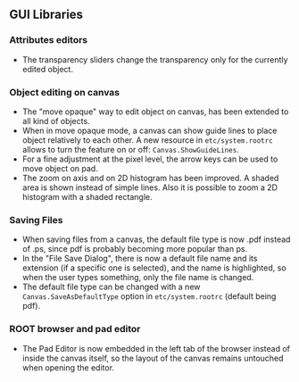 ## GUI Libraries


### Attributes editors

-   The transparency sliders change the transparency only for the currently edited object.

### Object editing on canvas

-   The "move opaque" way to edit object on canvas, has been extended to all kind of objects.
-   When in move opaque mode, a canvas can show guide lines to place object relatively to each other. A new resource in `etc/system.rootrc` allows to turn the feature on or off: `Canvas.ShowGuideLines`.
-   For a fine adjustment at the pixel level, the arrow keys can be used to move object on pad.
-   The zoom on axis and on 2D histogram has been improved. A shaded area is shown instead of simple lines. Also it is possible to zoom a 2D histogram with a shaded rectangle.

### Saving Files
-  When saving files from a canvas, the default file type is now .pdf instead of .ps, since pdf is probably becoming more popular than ps.
-  In the "File Save Dialog", there is now a default file name and its extension (if a specific one is selected), and the name is highlighted, so when the user types something, only the file name is changed.
-  The default file type can be changed with a new `Canvas.SaveAsDefaultType` option in `etc/system.rootrc` (default being pdf).

### ROOT browser and pad editor
-  The Pad Editor is now embedded in the left tab of the browser instead of inside the canvas itself, so the layout of the canvas remains untouched when opening the editor.



